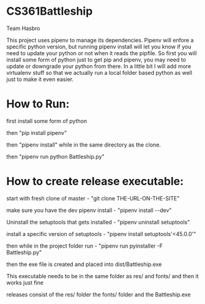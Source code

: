 # CS361Battleship
Team Hasbro


This project uses pipenv to manage its dependencies. Pipenv will enfore a specific python version, but running pipenv install will let you know if you need to update your
python or not when it reads the pipfile. So first you will install some form of python just to get pip and pipenv, you may need to update or downgrade your python from there.
In a little bit I will add more virtualenv stuff so that we actually run a local folder based python as well just to make it even easier.

# How to Run:

first install some form of python

then "pip install pipenv"

then "pipenv install" while in the same directory as the clone.

then "pipenv run python Battleship.py"



# How to create release executable:

start with fresh clone of master - "git clone THE-URL-ON-THE-SITE"

make sure you have the dev pipenv install - "pipenv install --dev"

Uninstall the setuptools that gets installed - "pipenv uninstall setuptools"

install a specific version of setuptools - "pipenv install setuptools'<45.0.0'"

then while in the project folder run - "pipenv run pyinstaller -F Battleship.py"

then the exe file is created and placed into dist/Battleship.exe

This executable needs to be in the same folder as res/ and fonts/ and then it works just fine

releases consist of the res/ folder the fonts/ folder and the Battleship.exe
